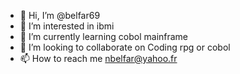 - 👋 Hi, I’m @belfar69
- 👀 I’m interested in ibmi 
- 🌱 I’m currently learning cobol mainframe
- 💞️ I’m looking to collaborate on Coding rpg or cobol
- 📫 How to reach me nbelfar@yahoo.fr

<!---
belfar69/belfar69 is a ✨ special ✨ repository because its `README.md` (this file) appears on your GitHub profile.
You can click the Preview link to take a look at your changes.
--->
